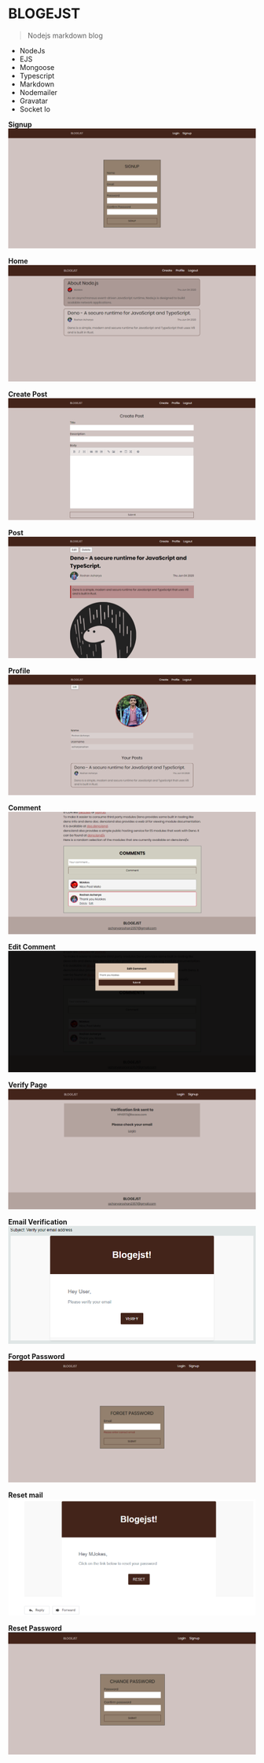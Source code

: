 # BLOGEJST

> Nodejs markdown blog

- NodeJs
- EJS
- Mongoose
- Typescript
- Markdown
- Nodemailer
- Gravatar
- Socket Io

**Signup**
![Signup](/screenshots/signup.png)

**Home**
![Home Page](/screenshots/home.png)

**Create Post**
![Create](/screenshots/create.png)

**Post**
![Blog](/screenshots/blog.png)

**Profile**
![Profile](/screenshots/profile.png)

**Comment**
![Comment](/screenshots/comment.png)

**Edit Comment**
![Edit Comment](./screenshots/editcomment.png)

**Verify Page**
![Verify](./screenshots/verify-page.png)

**Email Verification**
![Email](./screenshots/verify-mail.png)

**Forgot Password**
![FORGOT](./screenshots/forget-page.png)

**Reset mail**
![FORGOT](./screenshots/reset-email.png)

**Reset Password**
![RESET](./screenshots/reset-page.png)
